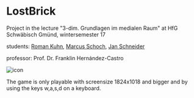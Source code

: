 # LostBrick

Project in the lecture "3-dim. Grundlagen im medialen Raum" at HfG Schwäbisch Gmünd, wintersemester 17

students:
[Roman Kuhn](https://ig.hfg-gmuend.de/author/roman_kuhn),
[Marcus Schoch](https://iot.hfg-gmuend.de/author/marcus_schoch),
[Jan Schneider](http://jan-patrick.de/)

professor: Prof. Dr. Franklin Hernández-Castro

![icon](https://github.com/JanPSchneider/LostBrick/blob/master/images/fulllogo.jpg)

The game is only playable with screensize 1824x1018 and bigger and by using the keys w,a,s,d on a keyboard.
